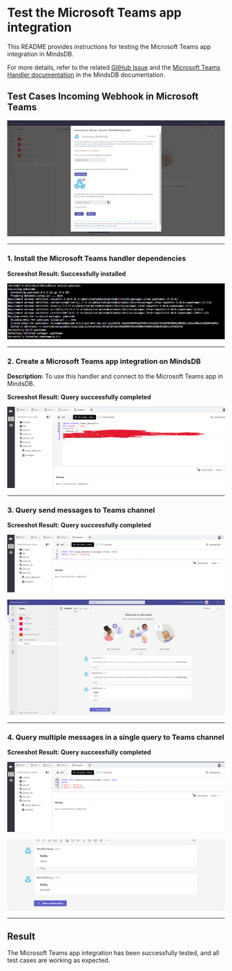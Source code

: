 # Test the Microsoft Teams app integration

This README provides instructions for testing the Microsoft Teams app integration in MindsDB.

For more details, refer to the related [GitHub Issue](https://github.com/mindsdb/mindsdb/issues/7482) and the [Microsoft Teams Handler documentation](https://github.com/mindsdb/mindsdb/blob/staging/mindsdb/integrations/handlers/ms_teams_handler/README.md) in the MindsDB documentation.

## Test Cases Incoming Webhook in Microsoft Teams

![test_1](assets/1.png)

-----
### 1. Install the Microsoft Teams handler dependencies

**Screeshot Result: Successfully installed**

![test_2](assets/2.png)

-----
### 2. Create a Microsoft Teams app integration on MindsDB 

**Description:**
To use this handler and connect to the Microsoft Teams app in MindsDB.

**Screeshot Result: Query successfully completed**

![test_3](assets/3i.png)

-----

### 3. Query send messages to Teams channel

**Screeshot Result: Query successfully completed**

![test_4](assets/4.png)

![test_5](assets/5.png)

-----

### 4. Query multiple messages in a single query to Teams channel

**Screeshot Result: Query successfully completed**

![test_6](assets/6.png)

![test_7](assets/7.png)

-----

## Result

The Microsoft Teams app integration has been successfully tested, and all test cases are working as expected.
